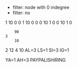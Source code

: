 - filter: node with 0 indegree
- filter: no

1 10 0 0 1 10 0 0
0 10 1 0 0 10 1 0

        90
    3
        10
2
        12
    4
        10
AL=3
LS=1
SI=3
IG=1

YA=1
AH=3
PAYPALISHIRING